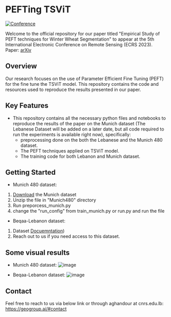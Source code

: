 # PEFTing TSViT 

[![Conference](https://img.shields.io/badge/ECRS-Conference-brightgreen)](https://ecrs2023.sciforum.net/)

Welcome to the official repository for our paper titled "Empirical Study of PEFT techniques for Winter Wheat Segmentation" to appear at the 5th International Electronic Conference on Remote Sensing (ECRS 2023).  
Paper: [arXiv](https://arxiv.org/pdf/2310.01825v1.pdf)

## Overview
Our research focuses on the use of Parameter Efficient Fine Tuning (PEFT) for the fine tune the TSViT model. This repository contains the code and resources used to reproduce the results presented in our paper. 


## Key Features

- This repository contains all the necessary python files and notebooks to reproduce the results of the paper on the Munich dataset (The Lebanese Dataset will be added on a later date, but all code required to run the experiments is available right now), specifically:
  - preprocessing done on the both the Lebanese and the Munich 480 dataset.
  - The PEFT techniques applied on TSViT model.
  - The training code for both Lebanon and Munich dataset.

## Getting Started

* Munich 480 dataset:
1. [Download](https://www.kaggle.com/datasets/artelabsuper/sentinel2-munich480) the Munich dataset 
2. Unzip the file in "Munich480" directory
3. Run preporcess_munich.py
4. change the "run_config" from train_munich.py or run.py and run the file

* Beqaa-Lebanon dataset:
1. Dataset [Docuemntation](https://github.com/user-attachments/files/16637950/Lebanese.dataset.documentation-itr1.pdf))
2. Reach out to us if you need access to this dataset.

## Some visual results
* Munich 480 dataset:
![image](https://github.com/geoaigroup/GEOAI-ECRS2023/blob/main/Empirical%20Study%20of%20PEFT%20techniques%20for%20Winter%20Wheat%20Segmentation/images/Munich%20Results.png)


* Beqaa-Lebanon dataset:
![image](https://github.com/geoaigroup/GEOAI-ECRS2023/assets/74465885/8a6569e8-a987-4457-8d5c-3ee6a5d34a72)
<!-- ![app-gui](https://github.com/geoaigroup/GEOAI-ECRS2023/assets/14883982/bc918eea-5afa-4bf7-9323-90aeea12d393) -->


## Contact
Feel free to reach to us via below link or through aghandour at cnrs.edu.lb:
https://geogroup.ai/#contact

